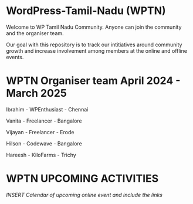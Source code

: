 # WordPress-Tamil-Nadu (WPTN)

Welcome to WP Tamil Nadu Community. Anyone can join the community and the organiser team. 

Our goal with this repository is to track our intitiatives around community growth and increase involvement among members at the online and offline events.

# WPTN Organiser team April 2024 - March 2025

Ibrahim - WPEnthusiast - Chennai

Vanita - Freelancer - Bangalore

Vijayan - Freelancer - Erode

Hilson - Codewave - Bangalore

Hareesh - KiloFarms - Trichy

# WPTN UPCOMING ACTIVITIES

*INSERT Calendar of upcoming online event and include the links*
